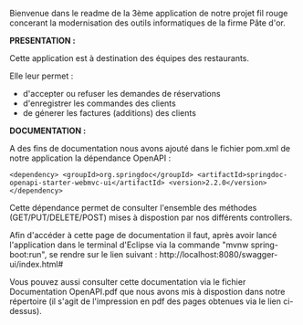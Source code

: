 Bienvenue dans le readme de la 3ème application de notre projet fil rouge concerant la modernisation des outils informatiques de la firme Pâte d'or.

**PRESENTATION :**

Cette application est à destination des équipes des restaurants.

Elle leur permet :
  - d'accepter ou refuser les demandes de réservations
  - d'enregistrer les commandes des clients
  - de génerer les factures (additions) des clients

**DOCUMENTATION :**

A des fins de documentation nous avons ajouté dans le fichier pom.xml de notre application la dépendance OpenAPI :

`<dependency>
            <groupId>org.springdoc</groupId>
            <artifactId>springdoc-openapi-starter-webmvc-ui</artifactId>
            <version>2.2.0</version>
</dependency>`

Cette dépendance permet de consulter l'ensemble des méthodes (GET/PUT/DELETE/POST) mises à dispostion par nos différents controllers.

Afin d'accéder à cette page de documentation il faut, après avoir lancé l'application dans le terminal d'Eclipse via la commande "mvnw spring-boot:run",
se rendre sur le lien suivant : http://localhost:8080/swagger-ui/index.html#

Vous pouvez aussi consulter cette documentation via le fichier Documentation OpenAPI.pdf que nous avons mis à dispostion dans notre répertoire 
(il s'agit de l'impression en pdf des pages obtenues via le lien ci-dessus).
